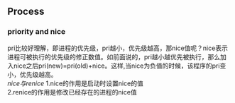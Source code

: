 ## Process
### priority and nice
 pri比较好理解，即进程的优先级，pri越小，优先级越高，那nice值呢？nice表示进程可被执行的优先级的修正数值。如前面说的，pri越小越优先被执行，那么加入nice之后pri(new)=pri(old)+nice。这样,当nice为负值的时候，该程序的pri变小，优先级越高。  
 _nice与renice_
   1.nice的作用是启动时设置nice的值  
   2.renice的作用是修改已经存在的进程的nice值
